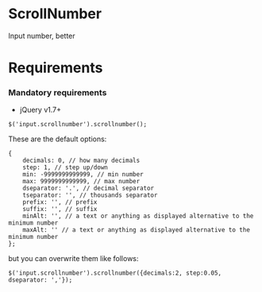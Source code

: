 # ScrollNumber
Input number, better

# Requirements
### Mandatory requirements
- jQuery v1.7+

```
$('input.scrollnumber').scrollnumber();
```

These are the default options:
```
{
	decimals: 0, // how many decimals
	step: 1, // step up/down
	min: -9999999999999, // min number
	max: 9999999999999, // max number
	dseparator: '.', // decimal separator
	tseparator: '', // thousands separator
	prefix: '', // prefix
	suffix: '', // suffix
	minAlt: '', // a text or anything as displayed alternative to the minimum number
	maxAlt: '' // a text or anything as displayed alternative to the minimum number
};
```

but you can overwrite them like follows:

```
$('input.scrollnumber').scrollnumber({decimals:2, step:0.05, dseparator: ','});
```

